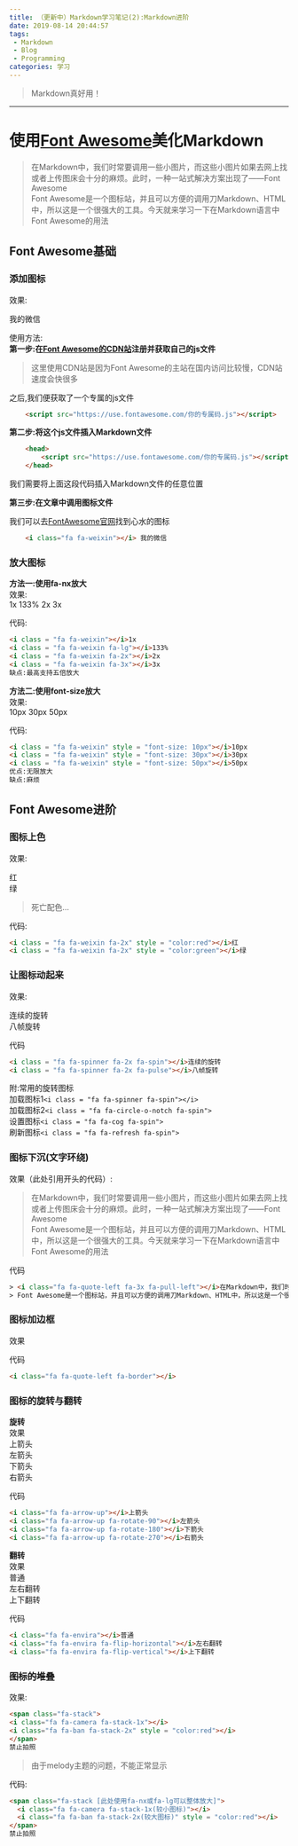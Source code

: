 ```yaml
---
title: （更新中）Markdown学习笔记(2):Markdown进阶
date: 2019-08-14 20:44:57
tags: 
 - Markdown
 - Blog
 - Programming
categories: 学习
---
```

<head>
    <link href="https://cdn.bootcss.com/font-awesome/5.10.2/css/all.css" rel="stylesheet">
</head> 

> <i class="fa fa-quote-left"></i>Markdown真好用！<i class="fa fa-quote-right"></i>

<!--more-->

---

使用[Font Awesome](https://fontawesome.com/icons?d=gallery "Font Awesome")美化Markdown
===

> <i class="fa fa-quote-left fa-3x fa-pull-left"></i>在Markdown中，我们时常要调用一些小图片，而这些小图片如果去网上找或者上传图床会十分的麻烦。此时，一种一站式解决方案出现了——Font Awesome  
> Font Awesome是一个图标站，并且可以方便的调用刀Markdown、HTML中，所以这是一个很强大的工具。今天就来学习一下在Markdown语言中Font Awesome的用法


Font Awesome基础
---

### 添加图标

效果:

<i class="fa fa-weixin"></i> 我的微信

使用方法:  
**第一步:在[Font Awesome的CDN站](http://www.fontawesome.com.cn/get-started/)注册并获取自己的js文件** 

> 这里使用CDN站是因为Font Awesome的主站在国内访问比较慢，CDN站速度会快很多

之后,我们便获取了一个专属的js文件
```HTML
    <script src="https://use.fontawesome.com/你的专属码.js"></script>
```

**第二步:将这个js文件插入Markdown文件**
```HTML
    <head> 
        <script src="https://use.fontawesome.com/你的专属码.js"></script>
    </head> 
```
我们需要将上面这段代码插入Markdown文件的任意位置

**第三步:在文章中调用图标文件**

我们可以去[FontAwesome官网](https://fontawesome.com/icons?d=gallery)找到心水的图标

```HTML
    <i class="fa fa-weixin"></i> 我的微信
```

### 放大图标


**方法一:使用fa-nx放大**  
效果:  
<i class = "fa fa-weixin"></i>1x
<i class = "fa fa-weixin fa-lg"></i>133%
<i class = "fa fa-weixin fa-2x"></i>2x
<i class = "fa fa-weixin fa-3x"></i>3x

代码:
```HTML
<i class = "fa fa-weixin"></i>1x
<i class = "fa fa-weixin fa-lg"></i>133%
<i class = "fa fa-weixin fa-2x"></i>2x
<i class = "fa fa-weixin fa-3x"></i>3x
缺点:最高支持五倍放大
```


**方法二:使用font-size放大**  
效果:  
<i class = "fa fa-weixin" style = "font-size: 10px"></i>10px
<i class = "fa fa-weixin" style = "font-size: 30px"></i>30px
<i class = "fa fa-weixin" style = "font-size: 50px"></i>50px

代码:
```HTML
<i class = "fa fa-weixin" style = "font-size: 10px"></i>10px
<i class = "fa fa-weixin" style = "font-size: 30px"></i>30px
<i class = "fa fa-weixin" style = "font-size: 50px"></i>50px
优点:无限放大
缺点:麻烦
```

Font Awesome进阶
---

### 图标上色

效果:

<i class = "fa fa-weixin fa-2x" style = "color:red"></i>红    
<i class = "fa fa-weixin fa-2x" style = "color:green"></i>绿
> 死亡配色...

代码:
```HTML
<i class = "fa fa-weixin fa-2x" style = "color:red"></i>红    
<i class = "fa fa-weixin fa-2x" style = "color:green"></i>绿
```

### 让图标动起来
效果:

<i class = "fa fa-spinner fa-2x fa-spin"></i>连续的旋转  
<i class = "fa fa-spinner fa-2x fa-pulse"></i>八帧旋转

代码
```HTML
<i class = "fa fa-spinner fa-2x fa-spin"></i>连续的旋转  
<i class = "fa fa-spinner fa-2x fa-pulse"></i>八帧旋转
```

附:常用的旋转图标  
<i class = "fa fa-spinner fa-spin"></i>加载图标1`<i class = "fa fa-spinner fa-spin"></i>`  
<i class = "fa fa-circle-o-notch fa-spin"></i>加载图标2`<i class = "fa fa-circle-o-notch fa-spin">`  
<i class = "fa fa-cog fa-spin"></i>设置图标`<i class = "fa fa-cog fa-spin">`  
<i class = "fa fa-refresh fa-spin"></i>刷新图标`<i class = "fa fa-refresh fa-spin">`  

### 图标下沉(文字环绕)

效果（此处引用开头的代码）:
> <i class="fa fa-quote-left fa-3x fa-pull-left"></i>在Markdown中，我们时常要调用一些小图片，而这些小图片如果去网上找或者上传图床会十分的麻烦。此时，一种一站式解决方案出现了——Font Awesome  
> Font Awesome是一个图标站，并且可以方便的调用刀Markdown、HTML中，所以这是一个很强大的工具。今天就来学习一下在Markdown语言中Font Awesome的用法

代码
```HTML
> <i class="fa fa-quote-left fa-3x fa-pull-left"></i>在Markdown中，我们时常要调用一些小图片，而这些小图片如果去网上找或者上传图床会十分的麻烦。此时，一种一站式解决方案出现了——Font Awesome  
> Font Awesome是一个图标站，并且可以方便的调用刀Markdown、HTML中，所以这是一个很强大的工具。今天就来学习一下在Markdown语言中Font Awesome的用法
```

### 图标加边框

效果  
<i class="fa fa-quote-left fa-border"></i>

代码
```HTML
<i class="fa fa-quote-left fa-border"></i>
```

### 图标的旋转与翻转

**旋转**  
效果  
<i class="fa fa-arrow-up"></i>上箭头  
<i class="fa fa-arrow-up fa-rotate-90"></i>左箭头  
<i class="fa fa-arrow-up fa-rotate-180"></i>下箭头  
<i class="fa fa-arrow-up fa-rotate-270"></i>右箭头  

代码  
```HTML
<i class="fa fa-arrow-up"></i>上箭头  
<i class="fa fa-arrow-up fa-rotate-90"></i>左箭头  
<i class="fa fa-arrow-up fa-rotate-180"></i>下箭头  
<i class="fa fa-arrow-up fa-rotate-270"></i>右箭头  
```

**翻转**  
效果  
<i class="fa fa-envira"></i>普通  
<i class="fa fa-envira fa-flip-horizontal"></i>左右翻转  
<i class="fa fa-envira fa-flip-vertical"></i>上下翻转  

代码  
```HTML
<i class="fa fa-envira"></i>普通  
<i class="fa fa-envira fa-flip-horizontal"></i>左右翻转  
<i class="fa fa-envira fa-flip-vertical"></i>上下翻转
```

### ~~图标的堆叠~~

效果: 
```HTML   
<span class="fa-stack">
<i class="fa fa-camera fa-stack-1x"></i>
<i class="fa fa-ban fa-stack-2x" style = "color:red"></i>
</span>
禁止拍照
```
> 由于melody主题的问题，不能正常显示

代码:   
```HTML  
<span class="fa-stack [此处使用fa-nx或fa-lg可以整体放大]">
  <i class="fa fa-camera fa-stack-1x(较小图标)"></i>
  <i class="fa fa-ban fa-stack-2x(较大图标)" style = "color:red"></i>
</span>
禁止拍照
```
